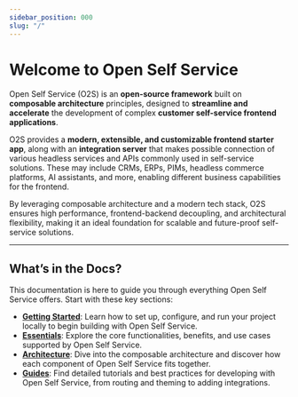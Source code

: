 ```yaml
---
sidebar_position: 000
slug: "/"
---
```


# Welcome to Open Self Service

Open Self Service (O2S) is an **open-source framework** built on **composable architecture** principles,
designed to **streamline and accelerate** the development of complex **customer self-service frontend applications**.

O2S provides a **modern, extensible, and customizable frontend starter app**, along with an **integration server**
that makes possible connection of various headless services and APIs commonly used in self-service solutions.
These may include CRMs, ERPs, PIMs, headless commerce platforms, AI assistants, and more, enabling
different business capabilities for the frontend.

By leveraging composable architecture and a modern tech stack, O2S ensures high performance,
frontend-backend decoupling, and architectural flexibility, making it an ideal foundation for scalable and
future-proof self-service solutions.

[//]: # (Open Self Service &#40;O2S&#41; is an **open-source framework** designed to simplify and accelerate the development of **composable customer self-service applications**. Built with a **modern tech stack**, it enables seamless integration of multiple APIs, ensuring a **consistent, scalable, and vendor-agnostic** approach to building enterprise-grade self-service solutions.)

[//]: # ()
[//]: # (O2S provides a **high-performance Next.js frontend**, a **data harmonization layer**, and **pre-built integrations** with commonly used APIs such as **CRMs, ERPs, PIMs, and commerce platforms**. With its **decoupled architecture**, businesses can easily extend or modify their digital self-service experiences while maintaining flexibility and control.)

---

## **What’s in the Docs?**

This documentation is here to guide you through everything Open Self Service offers. Start with these key sections:

- [**Getting Started**](../getting-started/overview.md): Learn how to set up, configure, and run your project locally to begin building with Open Self Service.
- [**Essentials**](./essentials.md): Explore the core functionalities, benefits, and use cases supported by Open Self Service.
- [**Architecture**](./architecture.md): Dive into the composable architecture and discover how each component of Open Self Service fits together.
- [**Guides**](../guides/overview.md): Find detailed tutorials and best practices for developing with Open Self Service, from routing and theming to adding integrations.

